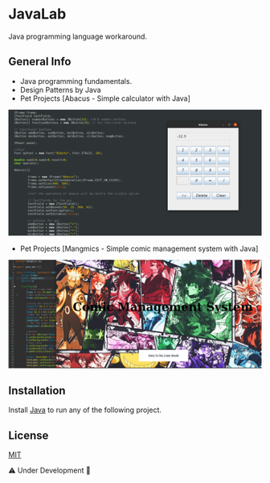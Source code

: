 # JavaLab
Java programming language workaround. 

## General Info
 - Java programming fundamentals.
 - Design Patterns by Java
 - Pet Projects [Abacus - Simple calculator with Java]
 
 ![Example screenshot](https://github.com/nou-ros/JavaLab/blob/main/_03_pet_projects/abacus/abacus.png)
 
 - Pet Projects [Mangmics - Simple comic management system with Java]
 
 ![Example screenshot](https://github.com/nou-ros/JavaLab/blob/main/_03_pet_projects/mangmics/project_images/1_intro.png)
 
## Installation
Install [Java](https://www.oracle.com/java/technologies/javase-downloads.html) to run any of the following project.

## License
[MIT](https://choosealicense.com/licenses/mit/)

⚠️ Under Development 🚧
